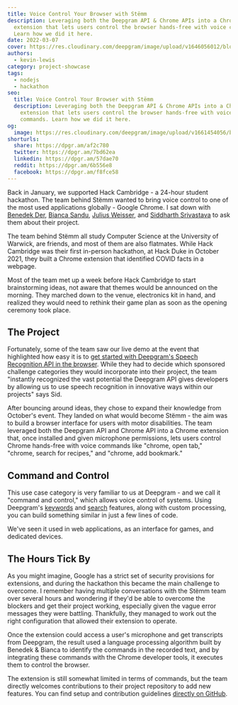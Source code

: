 ```yaml
---
title: Voice Control Your Browser with Stëmm
description: Leveraging both the Deepgram API & Chrome APIs into a Chrome
  extension that lets users control the browser hands-free with voice commands.
  Learn how we did it here.
date: 2022-03-07
cover: https://res.cloudinary.com/deepgram/image/upload/v1646056012/blog/2022/03/voice-control-browser-stemm/stemm.jpg
authors:
  - kevin-lewis
category: project-showcase
tags:
  - nodejs
  - hackathon
seo:
  title: Voice Control Your Browser with Stëmm
  description: Leveraging both the Deepgram API & Chrome APIs into a Chrome
    extension that lets users control the browser hands-free with voice
    commands. Learn how we did it here.
og:
  image: https://res.cloudinary.com/deepgram/image/upload/v1661454056/blog/voice-control-browser-stemm/ograph.png
shorturls:
  share: https://dpgr.am/af2c780
  twitter: https://dpgr.am/7bd62ea
  linkedin: https://dpgr.am/57dae70
  reddit: https://dpgr.am/6b556e8
  facebook: https://dpgr.am/f8fce58
---
```


Back in January, we supported Hack Cambridge - a 24-hour student hackathon. The team behind Stëmm wanted to bring voice control to one of the most used applications globally - Google Chrome. I sat down with [Benedek Der](https://www.linkedin.com/in/benedek-dér-b8b410200/), [Bianca Sandu](https://www.linkedin.com/in/bianca-sandu-89b364202), [Julius Weisser](https://www.linkedin.com/in/julius-weisser-4895a61b8), and [Siddharth Srivastava](http://siddharthsrivastava0501.github.io) to ask them about their project.

The team behind Stëmm all study Computer Science at the University of Warwick, are friends, and most of them are also flatmates. While Hack Cambridge was their first in-person hackathon, at Hack Duke in October 2021, they built a Chrome extension that identified COVID facts in a webpage.

Most of the team met up a week before Hack Cambridge to start brainstorming ideas, not aware that themes would be announced on the morning. They marched down to the venue, electronics kit in hand, and realized they would need to rethink their game plan as soon as the opening ceremony took place.

## The Project

Fortunately, some of the team saw our live demo at the event that highlighted how easy it is to [get started with Deepgram's Speech Recognition API in the browser](https://blog.deepgram.com/live-transcription-mic-browser/). While they had to decide which sponsored challenge categories they would incorporate into their project, the team "instantly recognized the vast potential the Deepgram API gives developers by allowing us to use speech recognition in innovative ways within our projects" says Sid.

After bouncing around ideas, they chose to expand their knowledge from October's event. They landed on what would become Stëmm - the aim was to build a browser interface for users with motor disabilities. The team leveraged both the Deepgram API and Chrome API into a Chrome extension that, once installed and given microphone permissions, lets users control Chrome hands-free with voice commands like "chrome, open tab," "chrome, search for recipes," and "chrome, add bookmark."

<YouTube id="8w6rmlqOW6o"></YouTube>

## Command and Control

This use case category is very familiar to us at Deepgram - and we call it "command and control," which allows voice control of systems. Using Deepgram's [keywords](https://developers.deepgram.com/documentation/features/keywords/) and [search](https://developers.deepgram.com/documentation/features/search/) features, along with custom processing, you can build something similar in just a few lines of code.

We've seen it used in web applications, as an interface for games, and dedicated devices.

## The Hours Tick By

As you might imagine, Google has a strict set of security provisions for extensions, and during the hackathon this became the main challenge to overcome. I remember having multiple conversations with the Stëmm team over several hours and wondering if they'd be able to overcome the blockers and get their project working, especially given the vague error messages they were battling. Thankfully, they managed to work out the right configuration that allowed their extension to operate.

Once the extension could access a user's microphone and get transcripts from Deepgram, the result used a language processing algorithm built by Benedek & Bianca to identify the commands in the recorded text, and by integrating these commands with the Chrome developer tools, it executes them to control the browser.

The extension is still somewhat limited in terms of commands, but the team directly welcomes contributions to their project repository to add new features. You can find setup and contribution guidelines [directly on GitHub](https://github.com/siddharthsrivastava0501/hackcambridge-2022).

